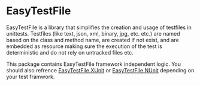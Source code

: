 # EasyTestFile

EasyTestFile is a library that simplifies the creation and usage of testfiles in unittests. 
Testfiles (like text, json, xml, binary, jpg, etc. etc.) are named based on the class and method name, are created if not exist, and are embedded as resource making sure the execution of the test is deterministic and do not rely on untracked files etc.

This package contains EasyTestFile framework independent logic. You should also refrence [EasyTestFile.XUnit](https://www.nuget.org/packages/EasyTestFile.XUnit/) or [EasyTestFile.NUnit](https://www.nuget.org/packages/EasyTestFile.NUnit/) depending on your test framwork.
